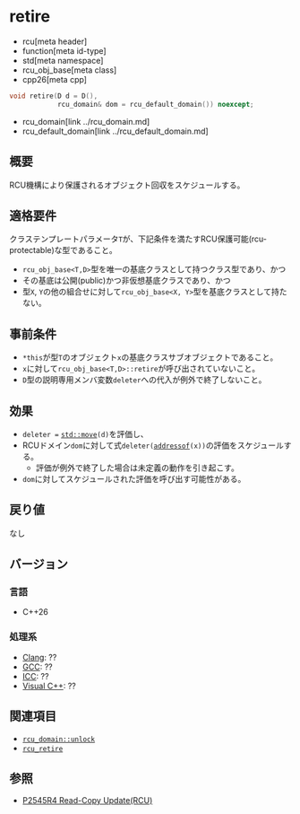 # retire
* rcu[meta header]
* function[meta id-type]
* std[meta namespace]
* rcu_obj_base[meta class]
* cpp26[meta cpp]

```cpp
void retire(D d = D(),
            rcu_domain& dom = rcu_default_domain()) noexcept;
```
* rcu_domain[link ../rcu_domain.md]
* rcu_default_domain[link ../rcu_default_domain.md]

## 概要
RCU機構により保護されるオブジェクト回収をスケジュールする。


## 適格要件
クラステンプレートパラメータ`T`が、下記条件を満たすRCU保護可能(rcu-protectable)な型であること。

- `rcu_obj_base<T,D>`型を唯一の基底クラスとして持つクラス型であり、かつ
- その基底は公開(public)かつ非仮想基底クラスであり、かつ
- 型`X`, `Y`の他の組合せに対して`rcu_obj_base<X, Y>`型を基底クラスとして持たない。


## 事前条件
- `*this`が型`T`のオブジェクト`x`の基底クラスサブオブジェクトであること。
- `x`に対して`rcu_obj_base<T,D>::retire`が呼び出されていないこと。
- `D`型の説明専用メンバ変数`deleter`への代入が例外で終了しないこと。


## 効果
- `deleter =` [`std::move`](/reference/utility/move.md)`(d)`を評価し、
- RCUドメイン`dom`に対して式`deleter(`[`addressof`](/reference/memory/addressof.md)`(x))`の評価をスケジュールする。
    - 評価が例外で終了した場合は未定義の動作を引き起こす。
- `dom`に対してスケジュールされた評価を呼び出す可能性がある。


## 戻り値
なし


## バージョン
### 言語
- C++26

### 処理系
- [Clang](/implementation.md#clang): ??
- [GCC](/implementation.md#gcc): ??
- [ICC](/implementation.md#icc): ??
- [Visual C++](/implementation.md#visual_cpp): ??


## 関連項目
- [`rcu_domain::unlock`](../rcu_domain/unlock.md)
- [`rcu_retire`](../rcu_retire.md)


## 参照
- [P2545R4 Read-Copy Update(RCU)](https://open-std.org/jtc1/sc22/wg21/docs/papers/2023/p2545r4.pdf)
